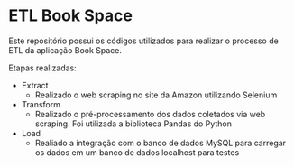 # ETL Book Space

Este repositório possui os códigos utilizados para realizar o processo de ETL da aplicação Book Space.

Etapas realizadas:

* Extract
  * Realizado o web scraping no site da Amazon utilizando Selenium
* Transform
  * Realizado o pré-processamento dos dados coletados via web scraping. Foi utilizada a biblioteca Pandas do Python
* Load
  * Realiado a integração com o banco de dados MySQL para carregar os dados em um banco de dados localhost para testes
